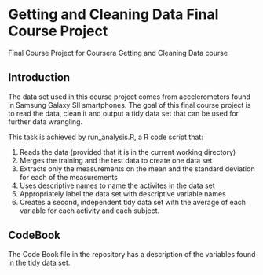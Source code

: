 # Getting and Cleaning Data Final Course Project
Final Course Project for Coursera Getting and Cleaning Data course


## Introduction
 The data set used in this course project comes from accelerometers found in Samsung Galaxy SII smartphones. The goal of this final course project is to read the data, clean it and output a tidy data set that can be used for further data wrangling.  
 
 This task is achieved by run_analysis.R, a R code script that:  
 1) Reads the data (provided that it is in the current working directory)  
 2) Merges the training and the test data to create one data set  
 3) Extracts only the measurements on the mean and the standard deviation for each of the measurements  
 4) Uses descriptive names to name the activites in the data set  
 5) Appropriately label the data set with descriptive variable names
 6) Creates a second, independent tidy data set with the average of each variable for each activity and each subject.   
 
 
## CodeBook
 The Code Book file in the repository has a description of the variables found in the tidy data set.
 
 
